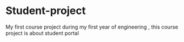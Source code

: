 # Student-project
My first course project during my first year of engineering , this course project is about student portal
